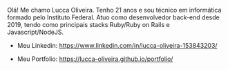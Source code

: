 Olá! Me chamo Lucca Oliveira. Tenho 21 anos e sou técnico em informática formado pelo Instituto Federal. Atuo como desenvolvedor back-end desde 2019, tendo como principais stacks Ruby/Ruby on Rails e Javascript/NodeJS.

- Meu Linkedin: https://www.linkedin.com/in/lucca-oliveira-153843203/

- Meu Portfolio: https://lucca-oliveira.github.io/portfolio/

